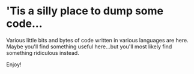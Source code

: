 # 'Tis a silly place to dump some code...

Various little bits and bytes of code written in various languages are here. Maybe you'll find something useful here...but you'll most likely find something ridiculous instead.

Enjoy!
